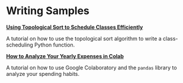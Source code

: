 # Writing Samples

**[Using Topological Sort to Schedule Classes Efficiently](https://github.com/karen-wang/class-scheduling/blob/main/Using_Topological_Sort_to_Schedule_Classes_Efficiently.ipynb)**

A tutorial on how to use the topological sort algorithm to write a class-scheduling Python function.

**[How to Analyze Your Yearly Expenses in Colab](https://github.com/karen-wang/colab-yearly-expenses/blob/main/How_to_Analyze_Your_Yearly_Expenses_in_Colab.ipynb)**

A tutorial on how to use Google Colaboratory and the `pandas` library to analyze your spending habits.
